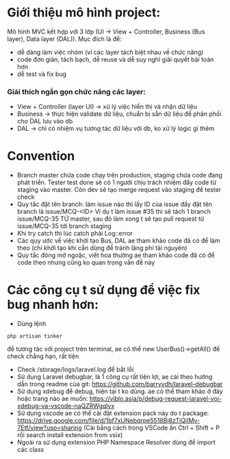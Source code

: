 # Giới thiệu mô hình project:
Mô hình MVC kết hợp với 3 lớp (UI -> View + Controller, Business (Bus layer), Data layer (DAL)).
Mục đích là để:
+ dễ dàng làm việc nhóm (vì các layer tách biệt nhau về chức năng)
+ code đơn giản, tách bạch, dễ reuse và dễ suy nghĩ giải quyết bài toán hơn
+ dễ test và fix bug
  
### Giải thích ngắn gọn chức năng các layer:
- View + Controller (layer UI) -> xử lý việc hiển thị và nhận dữ liệu
- Business -> thực hiện validate dữ liệu, chuẩn bị sẵn dữ liệu để phân phối cho DAL lưu vào db
- DAL -> chỉ có nhiệm vụ tương tác dữ liệu với db, ko xử lý logic gì thêm

# Convention
- Branch master chứa code chạy trên production, staging chứa code đang phát triển. Tester test done sẽ có 1 người chịu trách nhiệm đẩy code từ staging vào master. Còn dev sẽ tạo merge request vào staging để tester check
- Quy tắc đặt tên branch: làm issue nào thì lấy ID của issue đấy đặt tên branch là issue/MCQ-&lt;ID&gt;
  Ví dụ t làm issue #35 thì sẽ tách 1 branch issue/MCQ-35 TỪ master, sau đó làm xong t sẽ tạo pull request từ issue/MCQ-35 tới branch staging 
- Khi try catch thì lúc catch phải Log::error
- Các quy ước về việc khởi tạo Bus, DAL ae tham khảo code đã có để làm theo (chỉ khởi tạo khi cần dùng để tránh lãng phí tài nguyên)
- Quy tắc đóng mở ngoặc, viết hoa thường ae tham khảo code đã có để code theo nhưng cũng ko quan trọng vấn đề này

# Các công cụ t sử dụng để việc fix bug nhanh hơn:
- Dùng lệnh
```
php artisan tinker
```
để tương tác với project trên terminal, ae có thể new UserBus()->getAll() để check chẳng hạn, rất tiện
- Check /storage/logs/laravel.log để bắt lỗi
- Sử dụng Laravel debugbar, là 1 công cụ rất tiện lợi, ae cài theo hướng dẫn trong readme của git: https://github.com/barryvdh/laravel-debugbar
- Sử dụng xdebug để debug, hiện tại t ko dùng. ae có thể tham khảo ở đây hoặc trang nào ae muốn: https://viblo.asia/p/debug-request-laravel-voi-xdebug-va-vscode-naQZRWgqlvx
- Sử dụng vscode ae có thể cài đặt extension pack này do t package: https://drive.google.com/file/d/1bf7xUNebqrpe5518Bj8zTiQjIMv-7Etf/view?usp=sharing
(Cài bằng cách trong VSCode ấn Ctrl + Shift + P rồi search install extension from vsix)
- Ngoài ra sử dụng extension PHP Namespace Resolver
dùng để import các class
